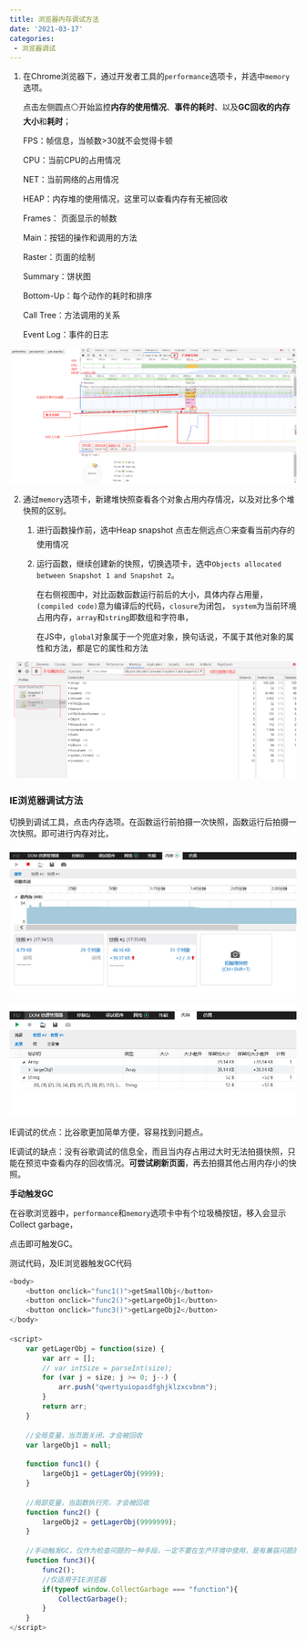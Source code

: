 ```yaml
---
title: 浏览器内存调试方法
date: '2021-03-17'
categories:
 - 浏览器调试
---
```


1. 在Chrome浏览器下，通过开发者工具的`performance`选项卡，并选中`memory`选项。

   点击左侧圆点⚪开始监控**内存的使用情况**、**事件的耗时**、以及**GC回收的内存大小**和**耗时**；

   

   FPS：帧信息，当帧数>30就不会觉得卡顿

   CPU：当前CPU的占用情况

   NET：当前网络的占用情况

   HEAP：内存堆的使用情况，这里可以查看内存有无被回收

   

   Frames： 页面显示的帧数

   Main：按钮的操作和调用的方法

   

   Raster：页面的绘制

   

   Summary：饼状图

   Bottom-Up：每个动作的耗时和排序

   Call Tree：方法调用的关系

   Event Log：事件的日志

   

![](.\img\谷歌调试1.png)



2. 通过`memory`选项卡，新建堆快照查看各个对象占用内存情况，以及对比多个堆快照的区别。

   

   1. 进行函数操作前，选中Heap snapshot 点击左侧远点⚪来查看当前内存的使用情况
   
   2. 运行函数，继续创建新的快照，切换选项卡，选中`Objects allocated between Snapshot 1 and Snapshot 2`。
   
      在右侧视图中，对比函数函数运行前后的大小，具体内存占用量，`(compiled code)`意为编译后的代码，`closure`为闭包，  `system`为当前环境占用内存，`array`和`string`即数组和字符串，
   
      在JS中，`global`对象属于一个兜底对象，换句话说，不属于其他对象的属性和方法，都是它的属性和方法
   
      

![](.\img\谷歌调试.png)



### IE浏览器调试方法

切换到调试工具，点击内存选项。在函数运行前拍摄一次快照，函数运行后拍摄一次快照。即可进行内存对比，

![](.\img\IE调试.png)

![](.\img\IE调试1.png)

IE调试的优点：比谷歌更加简单方便，容易找到问题点。

IE调试的缺点：没有谷歌调试的信息全，而且当内存占用过大时无法拍摄快照，只能在预览中查看内存的回收情况。**可尝试刷新页面**，再去拍摄其他占用内存小的快照。







**手动触发GC**

在谷歌浏览器中，`performance`和`memory`选项卡中有个垃圾桶按钮，移入会显示 Collect garbage，

点击即可触发GC。



测试代码，及IE浏览器触发GC代码

```js
<body>
    <button onclick="func1()">getSmallObj</button>
    <button onclick="func2()">getLargeObj1</button>
    <button onclick="func3()">getLargeObj2</button>
</body>
 
<script>
    var getLagerObj = function(size) {
        var arr = [];
        // var intSize = parseInt(size);
        for (var j = size; j >= 0; j--) {
            arr.push("qwertyuiopasdfghjklzxcvbnm");
        }
        return arr;
    }

    //全局变量，当页面关闭，才会被回收
    var largeObj1 = null;

    function func1() {
        largeObj1 = getLagerObj(9999);
    }

    //局部变量，当函数执行完，才会被回收
    function func2() {
        largeObj2 = getLagerObj(9999999);
    }

    //手动触发GC，仅作为检查问题的一种手段，一定不要在生产环境中使用，是有兼容问题的
    function func3(){
    	func2();
    	//仅适用于IE浏览器
    	if(typeof window.CollectGarbage === "function"){
    		CollectGarbage();
    	}
    }
</script>
```



